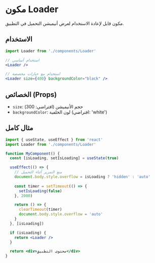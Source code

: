 # مكون Loader

مكون قابل لإعادة الاستخدام لعرض أنيميشن التحميل في التطبيق.

## الاستخدام

```jsx
import Loader from './components/Loader'

// استخدام أساسي
<Loader />

// استخدام مع خيارات مخصصة
<Loader size={400} backgroundColor="black" />
```

## الخصائص (Props)

- `size`: حجم الأنيميشن (افتراضي: 300)
- `backgroundColor`: لون الخلفية (افتراضي: 'white')

## مثال كامل

```jsx
import { useState, useEffect } from 'react'
import Loader from './components/Loader'

function MyComponent() {
  const [isLoading, setIsLoading] = useState(true)

  useEffect(() => {
    // منع التمرير أثناء التحميل
    document.body.style.overflow = isLoading ? 'hidden' : 'auto'
    
    const timer = setTimeout(() => {
      setIsLoading(false)
    }, 2000)

    return () => {
      clearTimeout(timer)
      document.body.style.overflow = 'auto'
    }
  }, [isLoading])

  if (isLoading) {
    return <Loader />
  }

  return <div>محتوى التطبيق</div>
}
``` 